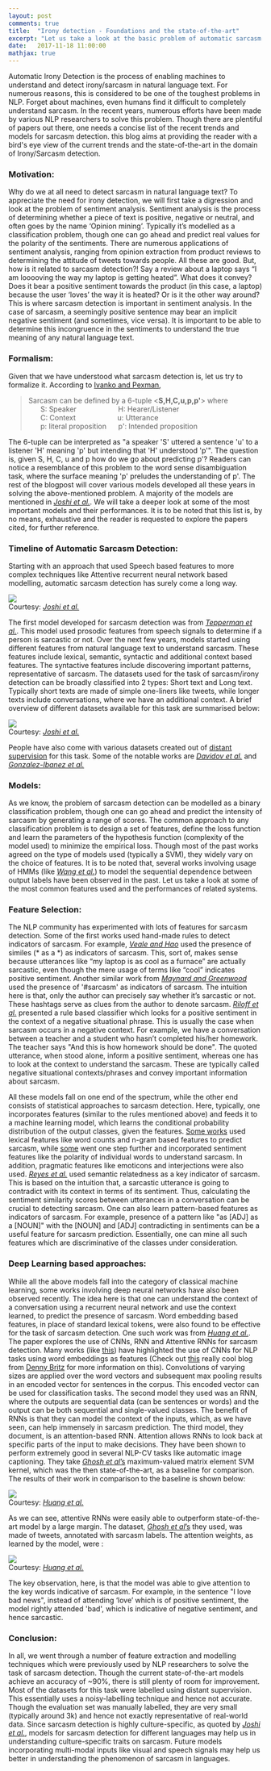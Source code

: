 ```yaml
---
layout: post
comments: true
title:  "Irony detection - Foundations and the state-of-the-art"
excerpt: "Let us take a look at the basic problem of automatic sarcasm detection and do a short literature survey. The goal is to provide an overall knowledge of the recent trends and the current state-of-the-art in the domain of Irony/Sarcasm detection"
date:   2017-11-18 11:00:00
mathjax: true
---
```


<!-- 
<svg width="800" height="200">
	<rect width="800" height="200" style="fill:rgb(98,51,20)" />
	<rect width="20" height="50" x="20" y="100" style="fill:rgb(189,106,53)" />
	<rect width="20" height="50" x="760" y="30" style="fill:rgb(77,175,75)" />
	<rect width="10" height="10" x="400" y="60" style="fill:rgb(225,229,224)" />
</svg>
 -->

Automatic Irony Detection is the process of enabling machines to understand and detect irony/sarcasm in natural language text. For numerous reasons, this is considered to be one of the toughest problems in NLP. Forget about machines, even humans find it difficult to completely understand sarcasm. In the recent years, numerous efforts have been made by various NLP researchers to solve this problem. Though there are plentiful of papers out there, one needs a concise list of the recent trends and models for sarcasm detection. this blog aims at providing the reader with a bird's eye view of the current trends and the state-of-the-art in the domain of Irony/Sarcasm detection. 

### Motivation:

Why do we at all need to detect sarcasm in natural language text? To appreciate the need for irony detection, we will first take a digression and look at the problem of sentiment analysis. Sentiment analysis is the process of determining whether a piece of text is positive, negative or neutral, and often goes by the name ‘Opinion mining’. Typically it’s modelled as a classification problem, though one can go ahead and predict real values for the polarity of the sentiments. There are numerous applications of sentiment analysis, ranging from opinion extraction from product reviews to determining the attitude of tweets towards people. All these are good. But, how is it related to sarcasm detection?! Say a review about a laptop says “I am looooving the way my laptop is getting heated”.  What does it convey? Does it bear a positive sentiment towards the product (in this case, a laptop) because the user ‘loves’ the way it is heated? Or is it the other way around? This is where sarcasm detection is important in sentiment analysis. In the case of sarcasm, a seemingly positive sentence may bear an implicit negative sentiment (and sometimes, vice versa). It is important to be able to determine this incongruence in the sentiments to understand the true meaning of any natural language text.

### Formalism:

Given that we have understood what sarcasm detection is, let us try to formalize it. According to [Ivanko and Pexman](http://www.tandfonline.com/doi/abs/10.1207/S15326950DP3503_2), 
>Sarcasm can be defined by a 6-tuple <**S,H,C,u,p,p'**> where  
>&nbsp;&nbsp;&nbsp;&nbsp;&nbsp;&nbsp;S: Speaker &nbsp;&nbsp;&nbsp;&nbsp;&nbsp;&nbsp;&nbsp;&nbsp;&nbsp;&nbsp;&nbsp;&nbsp;&nbsp;&nbsp;&nbsp;&nbsp;&nbsp;&nbsp;&nbsp; H: Hearer/Listener  
>&nbsp;&nbsp;&nbsp;&nbsp;&nbsp;&nbsp;C: Context &nbsp;&nbsp;&nbsp;&nbsp;&nbsp;&nbsp;&nbsp;&nbsp;&nbsp;&nbsp;&nbsp;&nbsp;&nbsp;&nbsp;&nbsp;&nbsp;&nbsp;&nbsp;&nbsp; u: Utterance  
>&nbsp;&nbsp;&nbsp;&nbsp;&nbsp;&nbsp;p: literal proposition &nbsp;&nbsp;&nbsp;&nbsp; p': Intended proposition  

The 6-tuple can be interpreted as "a speaker 'S' uttered a sentence 'u' to a listener 'H' meaning 'p' but intending that 'H' understood 'p'". The question is, given S, H, C, u and p how do we go about predicting p'? Readers can notice a resemblance of this problem to the word sense disambiguation task, where the surface meaning 'p' preludes the understanding of p'. The rest of the blogpost will cover various models developed all these years in solving the above-mentioned problem. A majority of the models are mentioned in [*Joshi et al.*](https://arxiv.org/abs/1602.03426). We will take a deeper look at some of the most important models and their performances. It is to be noted that this list is, by no means, exhaustive and the reader is requested to explore the papers cited, for further reference.

### Timeline of Automatic Sarcasm Detection:
Starting with an approach that used Speech based features to more complex techniques like Attentive recurrent neural network based modelling, automatic sarcasm detection has surely come a long way. 

<div class="imgcap">
<img src="/images/trends_in_sarcasmdetec.JPG" style="display:block; margin-left: auto; margin-right: auto;">
	<div class="thecap"> Courtesy: <a href="https://arxiv.org/abs/1602.03426" target="_blank"> <i> Joshi et al.</i> </a> </div>
</div>

The first model developed for sarcasm detection was from [*Tepperman et al.*](http://ict.usc.edu/pubs/Yeah%20Right-%20Sarcasm%20Recognition%20for%20Spoken%20Dialogue%20Systems.pdf). This model used prosodic features from speech signals to determine if a person is sarcastic or not. Over the next few years, models started using different features from  natural language text to understand sarcasm. These features include lexical, semantic, syntactic and additional context based features. The syntactive features include discovering important patterns, representative of sarcasm. The datasets used for the task of sarcasm/irony detection can be broadly classified into 2 types: Short text and Long text. Typically short texts are made of simple one-liners like tweets, while longer texts include conversations, where we have an additional context. A brief overview of different datasets available for this task are summarised below:

<div class="imgcap">
<img src="/images/datasets.JPG" style="display:block; margin-left: auto; margin-right: auto;">
	<div class="thecap"> Courtesy: <a href="https://arxiv.org/abs/1602.03426" target="_blank"> <i> Joshi et al.</i> </a> </div>
</div>

People have also come with various datasets created out of [distant supervision](https://www.google.com/url?sa=t&rct=j&q=&esrc=s&source=web&cd=8&cad=rja&uact=8&ved=0ahUKEwily4iThMnXAhVL9mMKHYEjB9cQFghbMAc&url=https%3A%2F%2Fhazyresearch.github.io%2Fsnorkel%2Fblog%2Fweak_supervision.html&usg=AOvVaw1J2xzepcnBZ7ZZvlqMhD_f) for this task. Some of the notable works are [*Davidov et al.*](http://people.seas.harvard.edu/~orentsur/papers/conll10.pdf) and [*Gonzalez-Ibanez et al.*](https://www.google.com/url?sa=t&rct=j&q=&esrc=s&source=web&cd=1&cad=rja&uact=8&ved=0ahUKEwiexrj5g8nXAhUFy2MKHfVbBh4QFggoMAA&url=http%3A%2F%2Fciteseerx.ist.psu.edu%2Fviewdoc%2Fdownload%3Fdoi%3D10.1.1.207.5253%26rep%3Drep1%26type%3Dpdf&usg=AOvVaw3TiC7L_1qYmvOpAJXPT7oV)

### Models:

As we know, the problem of sarcasm detection can be modelled as a binary classification problem, though one can go ahead and predict the intensity of sarcasm by generating a range of scores. The common approach to any classification problem is to design a set of features, define the loss function and learn the parameters of the hypothesis function (complexity of the model used) to minimize the empirical loss. Though most of the past works agreed on the type of models used (typically a SVM), they widely vary on the choice of features. It is to be noted that, several works involving usage of HMMs (like [*Wang et al.*](https://www.google.com/url?sa=t&rct=j&q=&esrc=s&source=web&cd=2&cad=rja&uact=8&ved=0ahUKEwi9u87glMnXAhUDKGMKHYjGBDkQFgg0MAE&url=http%3A%2F%2Fdl.acm.org%2Fcitation.cfm%3Fid%3D2960891&usg=AOvVaw01DUJcykZkf5K83aK-LpSc)) to model the sequential dependence between output labels have been observed in the past. Let us take a look at some of the most common features used and the performances of related systems.

### Feature Selection:

The NLP community has experimented with lots of features for sarcasm detection. Some of the first works used hand-made rules to detect indicators of sarcasm. For example, [*Veale and Hao*](https://www.semanticscholar.org/paper/Detecting-Ironic-Intent-in-Creative-Comparisons-Veale-Hao/acdba2f56e70184e5af9318b075d1980460470b2) used the presence of similes (* as a *) as indicators of sarcasm. This, sort of, makes sense because utterances like “my laptop is as cool as a furnace” are actually sarcastic, even though the mere usage of terms like “cool” indicates positive sentiment. Another similar work from [*Maynard and Greenwood*](https://www.google.com/url?sa=t&rct=j&q=&esrc=s&source=web&cd=1&cad=rja&uact=8&ved=0ahUKEwiZ8NClhsnXAhXGMGMKHXMdCdQQFggoMAA&url=https%3A%2F%2Fgate.ac.uk%2Fsale%2Flrec2014%2Farcomem%2Fsarcasm.pdf&usg=AOvVaw3x36YPgwho9O9tUKbvhGjB) used the presence of '#sarcasm' as indicators of sarcasm. The intuition here is that, only the author can precisely say whether it’s sarcastic or not. These hashtags serve as clues from the author to denote sarcasm. [*Riloff et al.*](https://www.google.com/url?sa=t&rct=j&q=&esrc=s&source=web&cd=1&cad=rja&uact=8&ved=0ahUKEwjTk9TLhsnXAhVRwWMKHXCvBxYQFggoMAA&url=https%3A%2F%2Fwww.cs.utah.edu%2F~riloff%2Fpdfs%2Fofficial-emnlp13-sarcasm.pdf&usg=AOvVaw0r86ArRt8o48Rx6MTNXUaP) presented a rule based classifier which looks for a positive sentiment in the context of a negative situational phrase. This is usually the case when sarcasm occurs in a negative context. For example, we have a conversation between a teacher and a student who hasn’t completed his/her homework. The teacher says "And this is how homework should be done". The quoted utterance, when stood alone, inform a positive sentiment, whereas one has to look at the context to understand the sarcasm. These are typically called negative situational contexts/phrases and convey important information about sarcasm.  

All these models fall on one end of the spectrum, while the other end consists of statistical approaches to sarcasm detection. Here, typically, one incorporates features (similar to the rules mentioned above) and feeds it to a machine learning model, which learns the conditional probability distribution of the output classes, given the features. [Some works](https://www.google.com/url?sa=t&rct=j&q=&esrc=s&source=web&cd=1&cad=rja&uact=8&ved=0ahUKEwiAr8iLiMnXAhUW3GMKHbKwCWoQFggtMAA&url=https%3A%2F%2Flink.springer.com%2Farticle%2F10.1007%2Fs10579-012-9196-x&usg=AOvVaw1tu5TMqAVjv0fSCgSImmS0) used lexical features like word counts and n-gram based features to predict sarcasm, while [some](https://www.google.com/url?sa=t&rct=j&q=&esrc=s&source=web&cd=1&cad=rja&uact=8&ved=0ahUKEwiexrj5g8nXAhUFy2MKHfVbBh4QFggoMAA&url=http%3A%2F%2Fciteseerx.ist.psu.edu%2Fviewdoc%2Fdownload%3Fdoi%3D10.1.1.207.5253%26rep%3Drep1%26type%3Dpdf&usg=AOvVaw3TiC7L_1qYmvOpAJXPT7oV) went one step further and incorporated sentiment features like the polarity of individual words to understand sarcasm. In addition, pragmatic features like emoticons and interjections were also used. [*Reyes et al.*](https://dl.acm.org/citation.cfm?id=2215319) used semantic relatedness as a key indicator of sarcasm. This is based on the intuition that, a sarcastic utterance is going to contradict with its context in terms of its sentiment. Thus, calculating the sentiment similarity scores between utterances in a conversation can be crucial to detecting sarcasm. One can also learn pattern-based features as indicators of sarcasm. For example, presence of a pattern like "as [ADJ] as a [NOUN]" with the [NOUN] and [ADJ] contradicting in sentiments can be a useful feature for sarcasm prediction. Essentially, one can mine all such features which are discriminative of the classes under consideration. 

### Deep Learning based approaches:

While all the above models fall into the category of classical machine learning, some works involving deep neural networks have also been observed recently. The idea here is that one can understand the context of a conversation using a recurrent neural network and use the context learned, to predict the presence of sarcasm. Word embedding based features, in place of standard lexical tokens, were also found to be effective for the task of sarcasm detection. One such work was from [*Huang et al.*](https://link.springer.com/chapter/10.1007/978-3-319-56608-5_45). The paper explores the use of CNNs, RNN and Attentive RNNs for sarcasm detection. Many works (like [this](https://www.google.com/url?sa=t&rct=j&q=&esrc=s&source=web&cd=1&cad=rja&uact=8&ved=0ahUKEwimh9eplcnXAhUILmMKHZlDAEEQFggtMAA&url=http%3A%2F%2Fwww.aclweb.org%2Fanthology%2FD14-1181&usg=AOvVaw30IZcbN8tX8UF_jNFNiqNr)) have highlighted the use of CNNs for NLP tasks using word embeddings as features (Check out [this](https://www.google.com/url?sa=t&rct=j&q=&esrc=s&source=web&cd=1&cad=rja&uact=8&ved=0ahUKEwjU_vrAlcnXAhUI5mMKHRrWBBoQFggtMAA&url=http%3A%2F%2Fwww.wildml.com%2F2015%2F11%2Funderstanding-convolutional-neural-networks-for-nlp%2F&usg=AOvVaw1DjE0EXcwCJP49vUn7_H_C) really cool blog from [Denny Britz](http://www.wildml.com/about/) for more information on this). Convolutions of varying sizes are applied over the word vectors and subsequent max pooling results in an encoded vector for sentences in the corpus. This encoded vector can be used for classification tasks. The second model they used was an RNN, where the outputs are sequential data (can be sentences or words) and the output can be both sequential and single-valued classes. The benefit of RNNs is that they can model the context of the inputs, which, as we have seen, can help immensely in sarcasm prediction. The third model, they document, is an attention-based RNN. Attention allows RNNs to look back at specific parts of the input to make decisions. They have been shown to perform extremely good in several NLP-CV tasks like automatic image captioning. They take [*Ghosh et al*’s](https://www.google.com/url?sa=t&rct=j&q=&esrc=s&source=web&cd=1&cad=rja&uact=8&ved=0ahUKEwiHz8uklsnXAhUV9mMKHZvXCQ8QFggoMAA&url=http%3A%2F%2Fwww.emnlp2015.org%2Fproceedings%2FEMNLP%2Fpdf%2FEMNLP116.pdf&usg=AOvVaw3gkMiyz18Jz6RE8AWPAVD0) maximum-valued matrix element SVM kernel, which was the then state-of-the-art, as a baseline for comparison. The results of their work in comparison to the baseline is shown below:

<div class="imgcap">
<img src="/assets/rl/preview.jpeg">
	<div class="thecap"> Courtesy: <a href="https://link.springer.com/chapter/10.1007/978-3-319-56608-5_45" target="_blank"> <i> Huang et al.</i> </a> </div>
</div>

As we can see, attentive RNNs were easily able to outperform state-of-the-art model by a large margin. The dataset, [*Ghosh et al*’s](https://www.google.com/url?sa=t&rct=j&q=&esrc=s&source=web&cd=1&cad=rja&uact=8&ved=0ahUKEwiHz8uklsnXAhUV9mMKHZvXCQ8QFggoMAA&url=http%3A%2F%2Fwww.emnlp2015.org%2Fproceedings%2FEMNLP%2Fpdf%2FEMNLP116.pdf&usg=AOvVaw3gkMiyz18Jz6RE8AWPAVD0) they used, was made of tweets, annotated with sarcasm labels. The attention weights, as learned by the model, were :

<div class="imgcap">
<img src="/assets/rl/preview.jpeg">
	<div class="thecap"> Courtesy: <a href="https://link.springer.com/chapter/10.1007/978-3-319-56608-5_45" target="_blank"> <i> Huang et al.</i> </a> </div>
</div>

The key observation, here, is that the model was able to give attention to the key words indicative of sarcasm. For example, in the sentence "I love bad news", instead of attending ‘love’ which is of positive sentiment, the model rightly attended 'bad', which is indicative of negative sentiment, and hence sarcastic.

### Conclusion:

In all, we went through a number of feature extraction and modelling techniques which were previously used by NLP researchers to solve the task of sarcasm detection. Though the current state-of-the-art models achieve an accuracy of ~90%, there is still plenty of room for improvement. Most of the datasets for this task were labelled using distant supervision. This essentially uses a noisy-labelling technique and hence not accurate. Though the evaluation set was manually labelled, they are very small (typically around 3k) and hence not exactly representative of real-world data. Since sarcasm detection is highly culture-specific, as quoted by [*Joshi et al.*](https://arxiv.org/abs/1602.03426), models for sarcasm detection for different languages may help us in understanding culture-specific traits on sarcasm. Future models incorporating multi-modal inputs like visual and speech signals may help us better in understanding the phenomenon of sarcasm in languages. 

